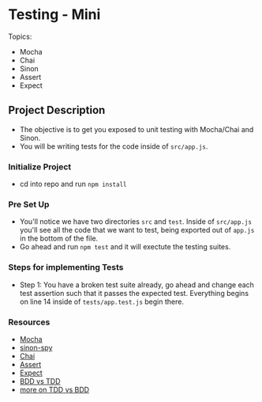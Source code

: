 # Testing - Mini

Topics:
  * Mocha
  * Chai
  * Sinon
  * Assert
  * Expect


## Project Description

* The objective is to get you exposed to unit testing with Mocha/Chai and Sinon.
* You will be writing tests for the code inside of `src/app.js`.

### Initialize Project

* cd into repo and run `npm install`

### Pre Set Up

* You'll notice we have two directories `src` and `test`. Inside of `src/app.js` you'll see all the code that we want to test, being exported out of `app.js` in the bottom of the file.
* Go ahead and run `npm test` and it will exectute the testing suites.

### Steps for implementing Tests

* Step 1: You have a broken test suite already, go ahead and change each test assertion such that it passes the expected test. Everything begins on line 14 inside of `tests/app.test.js` begin there.

### Resources

* [Mocha](https://mochajs.org/)
* [sinon-spy](https://github.com/domenic/sinon-chai)
* [Chai](http://chaijs.com/)
* [Assert](http://chaijs.com/api/assert/)
* [Expect](http://chaijs.com/api/bdd/)
* [BDD vs TDD](https://codeutopia.net/blog/2015/03/01/unit-testing-tdd-and-bdd/)
* [more on TDD vs BDD](http://chaijs.com/guide/styles/)

